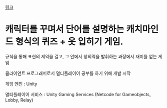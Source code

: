 <a href="https://halloweeeneveryday.com/"> 링크 </a>
<h1>캐릭터를 꾸며서 단어를 설명하는 캐치마인드 형식의 퀴즈 + 옷 입히기 게임.</h1>

규칙을 통해 표현의 제약을 걸고, 그 안에서 창의력을 발휘하는 과정에서 재미를 얻는 게임

클라이언트 프로그래머로서 멀티플레이어 공부를 하기 위해 개발 시작

게임 엔진 : Unity

멀티플레이어 서비스 : Unity Gaming Services (Netcode for Gameobjects, Lobby, Relay)

